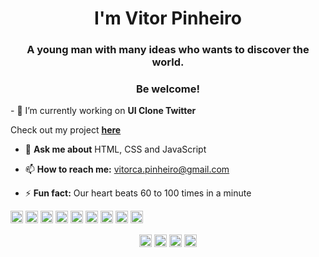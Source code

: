 <h1 align="center">I'm Vitor Pinheiro</h1>
<h3 align="center">A young man with many ideas who wants to discover the world.</h3> 
<h3 align = "center">Be welcome!</h3>
<p>    - 🔭 I’m currently working on <strong>UI Clone Twitter</strong></p> 
<p>Check out my project <strong><a href="https://twitterclonevitorpinheiro.netlify.app/">here</a></strong><p>

- 💬 **Ask me about** HTML, CSS and JavaScript

- 📫 **How to reach me:** vitorca.pinheiro@gmail.com

- ⚡ **Fun fact:** Our heart beats 60 to 100 times in a minute

<p align="left"><img src="https://konpa.github.io/devicon/devicon.git/icons/react/react-original-wordmark.svg" alt="react" width="20" height="20"/> <img src="https://konpa.github.io/devicon/devicon.git/icons/bootstrap/bootstrap-plain.svg" alt="bootstrap" width="20" height="20"/> <img src="https://konpa.github.io/devicon/devicon.git/icons/css3/css3-original-wordmark.svg" alt="css3" width="20" height="20"/> <img src="https://konpa.github.io/devicon/devicon.git/icons/html5/html5-original-wordmark.svg" alt="html5" width="20" height="20"/> <img src="https://konpa.github.io/devicon/devicon.git/icons/javascript/javascript-original.svg" alt="javascript" width="20" height="20"/> <img src="https://konpa.github.io/devicon/devicon.git/icons/typescript/typescript-original.svg" alt="typescript" width="20" height="20"/> <img src="https://konpa.github.io/devicon/devicon.git/icons/mongodb/mongodb-original-wordmark.svg" alt="mongodb" width="20" height="20"/> <img src="https://konpa.github.io/devicon/devicon.git/icons/nodejs/nodejs-original-wordmark.svg" alt="nodejs" width="20" height="20"/> <img src="https://konpa.github.io/devicon/devicon.git/icons/express/express-original-wordmark.svg" alt="express" width="20" height="20"/></p><p align="center">
<a href="https://twitter.com/vtr_pinheiro" target="blank"><img align="center" src="https://cdn.jsdelivr.net/npm/simple-icons@3.0.1/icons/twitter.svg" alt="vtr_pinheiro" height="20" width="20" /></a>
<a href="https://www.linkedin.com/in/vitorpinheirodev/" target="blank"><img align="center" src="https://cdn.jsdelivr.net/npm/simple-icons@3.0.1/icons/linkedin.svg" alt="vitor pinheiro" height="20" width="20" /></a>
<a href="https://www.facebook.com/vitor.pinheiro.31924792" target="blank"><img align="center" src="https://cdn.jsdelivr.net/npm/simple-icons@3.0.1/icons/facebook.svg" alt="vitor pinheiro" height="20" width="20" /></a>
<a href="https://instagram.com/vitorpinheiro_._" target="blank"><img align="center" src="https://cdn.jsdelivr.net/npm/simple-icons@3.0.1/icons/instagram.svg" alt="vitorpinheiro_._" height="20" width="20" /></a>
</p>
